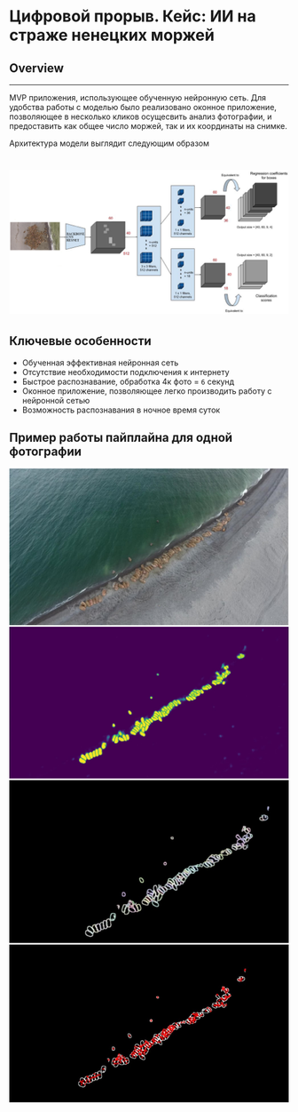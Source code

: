 # Цифровой прорыв. Кейс: ИИ на страже ненецких моржей

## Overview
--------------
MVP приложения, использующее обученную нейронную сеть. Для удобства работы с моделью было реализовано оконное приложение, позволяющее в несколько кликов осущесвить анализ фотографии, и предоставить как общее число моржей, так и их координаты на снимке.

Архитектура модели выглядит следующим образом
<h1 align="center">
  <img src="assets/model.png" alt="Model">
</h1>

## Ключевые особенности
 - Обученная эффективная нейронная сеть
 - Отсутствие необходимости подключения к интернету
 - Быстрое распознавание, обработка 4к фото = ```6``` секунд
 - Оконное приложение, позволяющее легко производить работу с нейронной сетью
 - Возможность распознавания в ночное время суток

## Пример работы пайплайна для одной фотографии
<img src="assets/1.jpg">
<img src="assets/2.jpg">
<img src="assets/3.jpg">
<img src="assets/4.jpg">